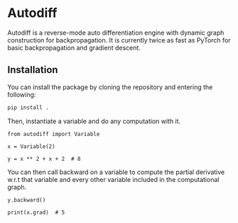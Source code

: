 # Autodiff

Autodiff is a reverse-mode auto differentiation engine with dynamic graph construction for backpropagation. It is currently twice as fast as PyTorch for basic backpropagation and gradient descent.

## Installation

You can install the package by cloning the repository and entering the following:

```bash
pip install .
```

Then, instantiate a variable and do any computation with it.

```python3
from autodiff import Variable

x = Variable(2)

y = x ** 2 + x + 2  # 8
```

You can then call backward on a variable to compute the partial derivative w.r.t that variable and every other variable included in the computational graph.

```python3
y.backward()

print(x.grad)  # 5
```
